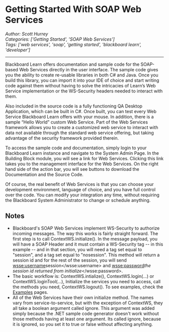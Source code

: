 # Getting Started With SOAP Web Services
*Author: Scott Hurrey*  
*Categories: ['Getting Started', 'SOAP Web Services']*  
*Tags: ['web services', 'soap', 'getting started', 'blackboard learn', 'developer']*  
<hr />
Blackboard Learn offers documentation and sample code for the SOAP-based Web
Services directly in the user interface. The sample code gives you the ability
to create re-usable libraries in both C# and Java. Once you build this
library, you can import it into your IDE of choice and start writing code
against them without having to solve the intricacies of Learn’s Web Service
implementation or the WS-Security headers needed to interact with them.

Also included in the source code is a fully functioning QA Desktop
Application, which can be built in C#. Once built, you can test every Web
Service Blackboard Learn offers with your mouse. In addition, there is a
sample “Hello World” custom Web Service. Part of the Web Services framework
allows you to create a customized web service to interact with data not
available through the standard web service offering, but taking advantage of
the security framework provided therein.

To access the sample code and documentation, simply login to your Blackboard
Learn instance and navigate to the System Admin Page. In the Building Block
module, you will see a link for Web Services. Clicking this link takes you to
the management interface for the Web Services. On the right hand side of the
action bar, you will see buttons to download the Documentation and the Source
Code.

Of course, the real benefit of Web Services is that you can choose your
development environment, language of choice, and you have full control over
the code. You can modify your integration any time, without requiring the
Blackboard System Administrator to change or schedule anything.

## Notes

  * Blackboard's SOAP Web Services implement WS-Security to authorize incoming messages. The way this works is fairly straight forward. The first step is to call ContextWS.initialize(). In the message payload, you will have a SOAP Header and it must contain a WS-Security tag -- <wsse> in this example -- and in that section, you will need a <username> tag set equal to "session", and a <password> tag set equal to "nosession". This method will return a session id and for the rest of the session, you will send <wsse:username>session</wsse:username> and <wsse:password>_the session id returned from initialize_</wsse:password>.
  * The basic workflow is: ContextWS.intialize(), ContextWS.login(...) or ContextWS.loginTool(...), Initialize the services you need to access, call the methods you need, ContextWS.logout(). To see examples, check the [Examples](Example%20-%20SOAP%20Web%20Services.md) pages.
  * All of the Web Services have their own initialize method. The names vary from service-to-service, but with the exception of ContextWS, they all take a boolean argument called ignore. This argument was added simply because the .NET sample code generator doesn't work without those methods having at least one argument. Its called ignore, because it is ignored, so you set it to true or false without affecting anything.

